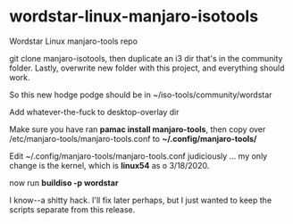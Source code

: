 # wordstar-linux-manjaro-isotools
Wordstar Linux manjaro-tools repo

git clone manjaro-isotools, then duplicate an i3 dir that's in the community folder. 
Lastly, overwrite new folder with this project, and everything should work.

So this new hodge podge should be in ~/iso-tools/community/wordstar

Add whatever-the-fuck to desktop-overlay dir

Make sure you have ran **pamac install manjaro-tools**, then copy
over /etc/manjaro-tools/manjaro-tools.conf to **~/.config/manjaro-tools/**

Edit ~/.config/manjaro-tools/manjaro-tools.conf judiciously ... my only change is the kernel, which is **linux54** as o 3/18/2020.

now run **buildiso -p wordstar**

I know--a shitty hack.
I'll fix later perhaps, but I just wanted to keep the scripts separate from this release.
